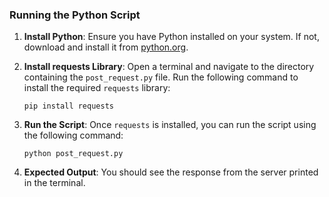 ### Running the Python Script

1.  **Install Python**: Ensure you have Python installed on your system. If not, download and install it from [python.org](https://www.python.org/downloads/).
    
2.  **Install requests Library**: Open a terminal and navigate to the directory containing the `post_request.py` file. Run the following command to install the required `requests` library:
    
    `pip install requests` 
    
3.  **Run the Script**: Once `requests` is installed, you can run the script using the following command:
    
    `python post_request.py` 
    
4.  **Expected Output**: You should see the response from the server printed in the terminal.
